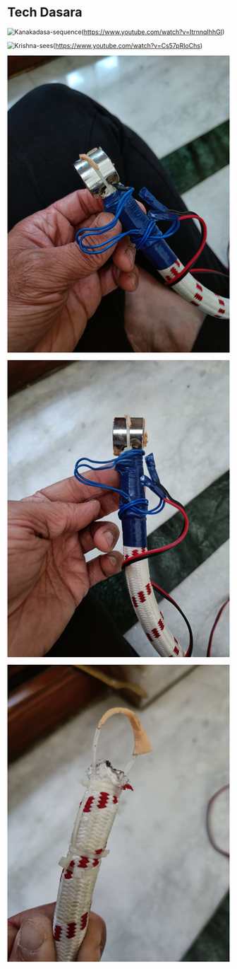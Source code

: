 # Tech Dasara

![Kanakadasa-sequence](https://img.youtube.com/vi/ItrnnqIhhGI/0.jpg)(https://www.youtube.com/watch?v=ItrnnqIhhGI)

![Krishna-sees](https://img.youtube.com/vi/Cs57pRloChs/0.jpg)(https://www.youtube.com/watch?v=Cs57pRloChs)

![handcuffs](IMG20221006175004.jpg "handcuffs")

![handcuffs](IMG20221006175009.jpg "handcuffs")

![handcuffs](IMG20221006175421.jpg "handcuffs")
